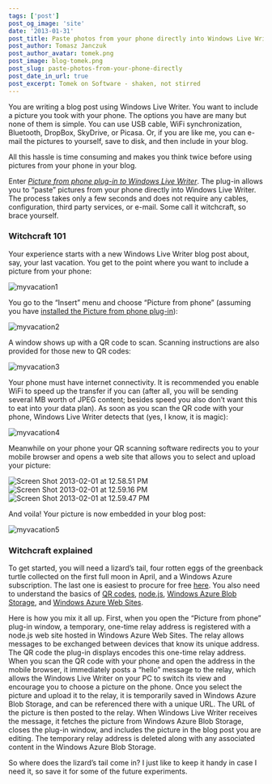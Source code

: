 ```yaml
---
tags: ['post']
post_og_image: 'site'
date: '2013-01-31'  
post_title: Paste photos from your phone directly into Windows Live Writer
post_author: Tomasz Janczuk
post_author_avatar: tomek.png
post_image: blog-tomek.png
post_slug: paste-photos-from-your-phone-directly
post_date_in_url: true
post_excerpt: Tomek on Software - shaken, not stirred
---
```





You are writing a blog post using Windows Live Writer. You want to include a picture you took with your phone. The options you have are many but none of them is simple. You can use USB cable, WiFi synchronization, Bluetooth, DropBox, SkyDrive, or Picasa. Or, if you are like me, you can e-mail the pictures to yourself, save to disk, and then include in your blog.   

All this hassle is time consuming and makes you think twice before using pictures from your phone in your blog.   

Enter *[Picture from phone plug-in to Windows Live Writer](http://plugins.live.com/writer/detail/picture-from-phone)*. The plug-in allows you to “paste” pictures from your phone directly into Windows Live Writer. The process takes only a few seconds and does not require any cables, configuration, third party services, or e-mail. Some call it witchcraft, so brace yourself.     

### Witchcraft 101  

Your experience starts with a new Windows Live Writer blog post about, say, your last vacation. You get to the point where you want to include a picture from your phone:  

 ![myvacation1](http://lh4.ggpht.com/-JF__3x29CSA/UQxhDjYxuJI/AAAAAAAADXY/Gp8qks3Xcpo/myvacation1_thumb%25255B2%25255D.png?imgmax=800)   

You go to the “Insert” menu and choose “Picture from phone” (assuming you have [installed the Picture from phone plug-in](http://plugins.live.com/writer/detail/picture-from-phone)):  

 ![myvacation2](http://lh4.ggpht.com/-AaBEhkCns8I/UQxhFwWYFAI/AAAAAAAADXo/OtxCvSfIJss/myvacation2_thumb%25255B1%25255D.png?imgmax=800)   

A window shows up with a QR code to scan. Scanning instructions are also provided for those new to QR codes:  

 ![myvacation3](http://lh6.ggpht.com/-rdgDRgkgi2w/UQxhIG8FIqI/AAAAAAAADX4/TEgY5pvOvZQ/myvacation3_thumb%25255B1%25255D.png?imgmax=800)   

Your phone must have internet connectivity. It is recommended you enable WiFi to speed up the transfer if you can (after all, you will be sending several MB worth of JPEG content; besides speed you also don’t want this to eat into your data plan). As soon as you scan the QR code with your phone, Windows Live Writer detects that (yes, I know, it is magic):  

 ![myvacation4](http://lh3.ggpht.com/-dlrW3cLBT84/UQxhJ69rFyI/AAAAAAAADYI/my2LlnCgOYY/myvacation4_thumb%25255B1%25255D.png?imgmax=800)   

Meanwhile on your phone your QR scanning software redirects you to your mobile browser and opens a web site that allows you to select and upload your picture:  

 ![Screen Shot 2013-02-01 at 12.58.51 PM](http://lh6.ggpht.com/-7IA3St1eZT0/UQxhMnDjAMI/AAAAAAAADYY/R1UqsKyJGMw/Screen%252520Shot%2525202013-02-01%252520at%25252012.58.51%252520PM_thumb%25255B2%25255D.png?imgmax=800)  ![Screen Shot 2013-02-01 at 12.59.16 PM](http://lh5.ggpht.com/-qNxlltljE9g/UQxhO7ap6_I/AAAAAAAADYo/988zm-iKIK0/Screen%252520Shot%2525202013-02-01%252520at%25252012.59.16%252520PM_thumb%25255B2%25255D.png?imgmax=800)  ![Screen Shot 2013-02-01 at 12.59.47 PM](http://lh5.ggpht.com/-YfBUqK3nc00/UQxhQhoC8EI/AAAAAAAADY4/vIdeLBcTbks/Screen%252520Shot%2525202013-02-01%252520at%25252012.59.47%252520PM_thumb%25255B1%25255D.png?imgmax=800)   

  

  

  

And voila! Your picture is now embedded in your blog post:  

 ![myvacation5](http://lh5.ggpht.com/-wVYzk7_dyRc/UQxhSm8-PJI/AAAAAAAADZI/Cqjz34NC7hE/myvacation5_thumb%25255B1%25255D.png?imgmax=800)   

### Witchcraft explained  

To get started, you will need a lizard’s tail, four rotten eggs of the greenback turtle collected on the first full moon in April, and a Windows Azure subscription. The last one is easiest to procure for free [here](http://www.windowsazure.com/en-us/). You also need to understand the basics of [QR codes](http://en.wikipedia.org/wiki/QR_code), [node.js](http://nodejs.org/), [Windows Azure Blob Storage](http://msdn.microsoft.com/en-us/library/windowsazure/dd135733.aspx), and [Windows Azure Web Sites](http://www.windowsazure.com/en-us/develop/nodejs/).   

Here is how you mix it all up. First, when you open the “Picture from phone” plug-in window, a temporary, one-time relay address is registered with a node.js web site hosted in Windows Azure Web Sites. The relay allows messages to be exchanged between devices that know its unique address. The QR code the plug-in displays encodes this one-time relay address. When you scan the QR code with your phone and open the address in the mobile browser, it immediately posts a “hello” message to the relay, which allows the Windows Live Writer on your PC to switch its view and encourage you to choose a picture on the phone. Once you select the picture and upload it to the relay, it is temporarily saved in Windows Azure Blob Storage, and can be referenced there with a unique URL. The URL of the picture is then posted to the relay. When Windows Live Writer receives the message, it fetches the picture from Windows Azure Blob Storage, closes the plug-in window, and includes the picture in the blog post you are editing. The temporary relay address is deleted along with any associated content in the Windows Azure Blob Storage.   

So where does the lizard’s tail come in? I just like to keep it handy in case I need it, so save it for some of the future experiments.   